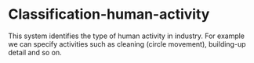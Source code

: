 # Classification-human-activity
This system identifies the type of human activity in industry. For example we can specify activities such as cleaning (circle movement), building-up detail and so on.
